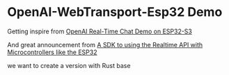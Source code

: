# OpenAI-WebTransport-Esp32 Demo
Getting inspire from [OpenAI Real-Time Chat Demo on ESP32-S3](https://github.com/espressif/esp-webrtc-solution/tree/main/solutions/openai_demo)

And great announcement from [A SDK to using the Realtime API with Microcontrollers like the ESP32](https://github.com/openai/openai-realtime-embedded-sdk)

we want to create a version with Rust base
